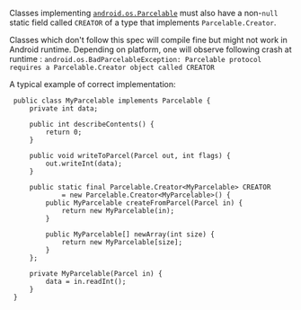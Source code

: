 Classes implementing
[`android.os.Parcelable`](https://developer.android.com/reference/android/os/Parcelable.html)
must also have a non-`null` static field called `CREATOR` of a type that
implements `Parcelable.Creator`.

Classes which don't follow this spec will compile fine but might not work in
Android runtime. Depending on platform, one will observe following crash at
runtime : `android.os.BadParcelableException: Parcelable protocol requires a
Parcelable.Creator object called CREATOR`

A typical example of correct implementation:

```
 public class MyParcelable implements Parcelable {
     private int data;

     public int describeContents() {
         return 0;
     }

     public void writeToParcel(Parcel out, int flags) {
         out.writeInt(data);
     }

     public static final Parcelable.Creator<MyParcelable> CREATOR
             = new Parcelable.Creator<MyParcelable>() {
         public MyParcelable createFromParcel(Parcel in) {
             return new MyParcelable(in);
         }

         public MyParcelable[] newArray(int size) {
             return new MyParcelable[size];
         }
     };

     private MyParcelable(Parcel in) {
         data = in.readInt();
     }
 }
```
